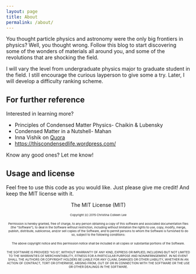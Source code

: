 ```yaml
---
layout: page
title: About
permalink: /about/
---
```


You thought particle physics and astronomy were the only big frontiers in physics? Well, you thought wrong.
Follow this blog to start discovering some of the wonders of materials all around you, and some of the revolutions that are shocking the field.

I will vary the level from undergraduate physics major to graduate student in the field.  I still encourage the curious layperson to give some a try.  Later, I will develop a difficulty ranking scheme.


## For further reference
Interested in learning more?

* Principles of Condensed Matter Physics- Chaikin & Lubensky
* Condensed Matter in a Nutshell- Mahan
* Inna Vishik on <a href="https://www.quora.com/profile/Inna-Vishik">Quora</a>
* <a href="https://thiscondensedlife.wordpress.com/">https://thiscondensedlife.wordpress.com/</a>

Know any good ones? Let me know!

## Usage and license

Feel free to use this code as you would like. Just please give me credit! And keep the MIT license with it.


<sub><center>
The MIT License (MIT)

<sub><sub><sub>
Copyright (c) 2015 Christina Colleen Lee

<sub><sub><sub>
Permission is hereby granted, free of charge, to any person obtaining a copy
of this software and associated documentation files (the "Software"), to deal
in the Software without restriction, including without limitation the rights
to use, copy, modify, merge, publish, distribute, sublicense, and/or sell
copies of the Software, and to permit persons to whom the Software is
furnished to do so, subject to the following conditions:

<sub><sub><sub>
The above copyright notice and this permission notice shall be included in all
copies or substantial portions of the Software.

<sub><sub><sub>
THE SOFTWARE IS PROVIDED "AS IS", WITHOUT WARRANTY OF ANY KIND, EXPRESS OR
IMPLIED, INCLUDING BUT NOT LIMITED TO THE WARRANTIES OF MERCHANTABILITY,
FITNESS FOR A PARTICULAR PURPOSE AND NONINFRINGEMENT. IN NO EVENT SHALL THE
AUTHORS OR COPYRIGHT HOLDERS BE LIABLE FOR ANY CLAIM, DAMAGES OR OTHER
LIABILITY, WHETHER IN AN ACTION OF CONTRACT, TORT OR OTHERWISE, ARISING FROM,
OUT OF OR IN CONNECTION WITH THE SOFTWARE OR THE USE OR OTHER DEALINGS IN THE
SOFTWARE.
